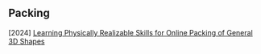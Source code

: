 ## Packing

[2024] [Learning Physically Realizable Skills for Online Packing of General 3D Shapes](https://arxiv.org/abs/2212.02094)